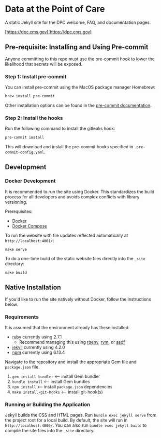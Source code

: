 # Data at the Point of Care

A static Jekyll site for the DPC welcome, FAQ, and documentation pages.

[https://dpc.cms.gov](https://dpc.cms.gov)

## Pre-requisite: Installing and Using Pre-commit

Anyone committing to this repo must use the pre-commit hook to lower the likelihood that secrets will be exposed.

### Step 1: Install pre-commit

You can install pre-commit using the MacOS package manager Homebrew:

```sh
brew install pre-commit
```

Other installation options can be found in the [pre-commit documentation](https://pre-commit.com/#install).

### Step 2: Install the hooks

Run the following command to install the gitleaks hook:

```sh
pre-commit install
```

This will download and install the pre-commit hooks specified in `.pre-commit-config.yaml`.

## Development

### Docker Development

It is recommended to run the site using Docker. This standardizes the build process for all developers and avoids complex conflicts with library versioning.

Prerequisites:

- [Docker](https://docs.docker.com/install/)
- [Docker Compose](https://docs.docker.com/compose/install/)

To run the website with file updates reflected automatically at `http://localhost:4001/`:

```
make serve
```

To do a one-time build of the static website files directly into the `_site` directory:

```
make build
```

## Native Installation

If you'd like to run the site natively without Docker, follow the instructions below.

### Requirements

It is assumed that the environment already has these installed:

- [ruby](https://www.ruby-lang.org/en/) currently using 2.7.1
  - Recommend managing this using [rbenv](https://github.com/rbenv/rbenv), [rvm](https://rvm.io/), or [asdf](https://asdf.sh)
- [jekyll](https://jekyllrb.com/) currently using 4.2.0
- [npm](https://www.npmjs.com/) currently using 6.13.4

Navigate to the repository and install the appropriate Gem file and `package.json` file.

1. `gem install bundler` <— install Gem bundler
2. `bundle install` <— install Gem bundles
3. `npm install` <— install `package.json` dependencies
4. `make install-git-hooks` <— install git-hook(s)

### Running or Building the Application

Jekyll builds the CSS and HTML pages. Run `bundle exec jekyll serve` from the project root for a local build. By default, the site will run in `http://localhost:4000/`. You can also run `bundle exec jekyll build` to compile the site files into the `_site` directory.

